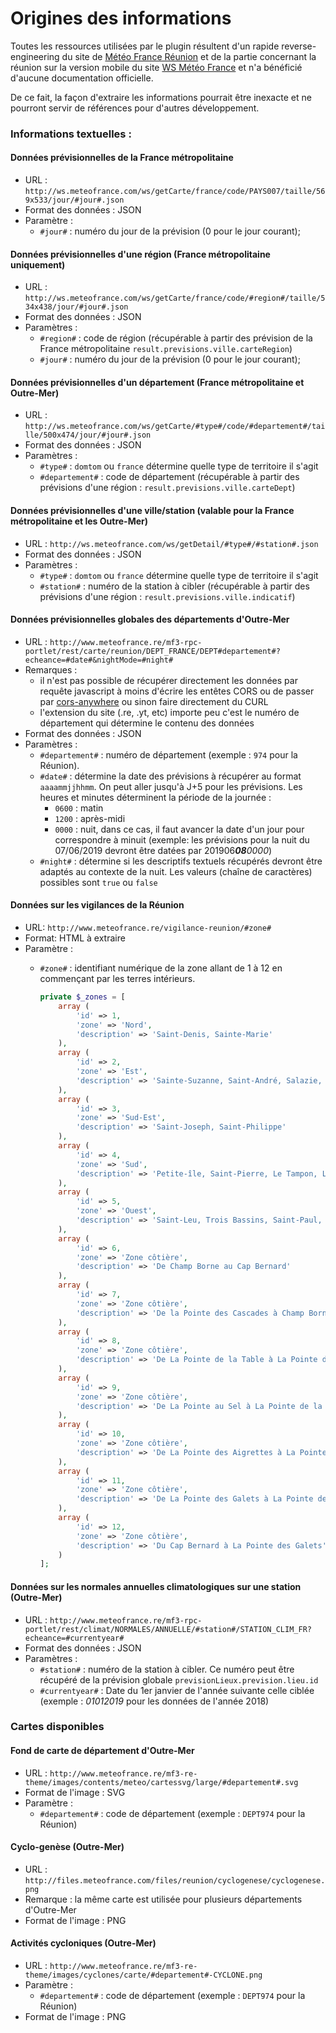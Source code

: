 # Origines des informations

Toutes les ressources utilisées par le plugin résultent d'un rapide reverse-engineering du site de [Météo France Réunion](http://www.meteofrance.re) et de la partie concernant la réunion sur la version mobile du site [WS Météo France](http://ws.meteofrance.com/home#!domtom_DEPT974) et n'a bénéficié d'aucune documentation officielle. 

De ce fait, la façon d'extraire les informations pourrait être inexacte et ne pourront servir de références pour d'autres développement.

### Informations textuelles :

#### Données prévisionnelles de la France métropolitaine

- URL : `http://ws.meteofrance.com/ws/getCarte/france/code/PAYS007/taille/569x533/jour/#jour#.json`
- Format des données : JSON
- Paramètre :
  - `#jour#` : numéro du jour de la prévision (0 pour le jour courant);

#### Données prévisionnelles d'une région (France métropolitaine uniquement)

- URL : `http://ws.meteofrance.com/ws/getCarte/france/code/#region#/taille/534x438/jour/#jour#.json`
- Format des données : JSON
- Paramètres :
  - `#region#` : code de région (récupérable à partir des prévision de la France métropolitaine `result.previsions.ville.carteRegion`)
  - `#jour#` : numéro du jour de la prévision (0 pour le jour courant);

#### Données prévisionnelles d'un département (France métropolitaine et Outre-Mer)

- URL : `http://ws.meteofrance.com/ws/getCarte/#type#/code/#departement#/taille/500x474/jour/#jour#.json`
- Format des données : JSON
- Paramètres :
  - `#type#` : `domtom` ou `france` détermine quelle type de territoire il s'agit
  - `#departement#` : code de département (récupérable à partir des prévisions d'une région : `result.previsions.ville.carteDept`)

#### Données prévisionnelles d'une ville/station (valable pour la France métropolitaine et les Outre-Mer)

- URL : `http://ws.meteofrance.com/ws/getDetail/#type#/#station#.json`
- Format des données : JSON
- Paramètres :
  - `#type#` : `domtom` ou `france` détermine quelle type de territoire il s'agit
  - `#station#` : numéro de la station à cibler (récupérable à partir des prévisions d'une région : `result.previsions.ville.indicatif`)

#### Données prévisionnelles globales des départements d'Outre-Mer

- URL : `http://www.meteofrance.re/mf3-rpc-portlet/rest/carte/reunion/DEPT_FRANCE/DEPT#departement#?echeance=#date#&nightMode=#night#`
- Remarques :
  - il n'est pas possible de récupérer directement les données par requête javascript à moins d'écrire les entêtes CORS ou de passer par [cors-anywhere](https://cors-anywhere.herokuapp.com/) ou sinon faire directement du CURL
  - l'extension du site (.re, .yt, etc) importe peu c'est le numéro de département qui détermine le contenu des données
- Format des données : JSON
- Paramètres :
  - `#departement#` : numéro de département (exemple : `974` pour la Réunion).
  - `#date#` : détermine la date des prévisions à récupérer au format `aaaammjjhhmm`. On peut aller jusqu'à J+5 pour les prévisions.
    Les heures et minutes déterminent la période de la journée :
    - `0600` : matin
    - `1200` : après-midi
    - `0000` : nuit, dans ce cas, il faut avancer la date d'un jour pour correspondre à minuit (exemple: les prévisions pour la nuit du 07/06/2019 devront être datées par 201906***08**0000*)
  - `#night#` : détermine si les descriptifs textuels récupérés devront être adaptés au contexte de la nuit. Les valeurs (chaîne de caractères) possibles sont `true` ou `false`

#### Données sur les vigilances de la Réunion

- URL: `http://www.meteofrance.re/vigilance-reunion/#zone#`
- Format: HTML à extraire
- Paramètre :
  - `#zone#` : identifiant numérique de la zone allant de 1 à 12 en commençant par les terres intérieurs.
  
    ```php
    private $_zones = [
        array (
            'id' => 1,
            'zone' => 'Nord',
            'description' => 'Saint-Denis, Sainte-Marie'
        ),
        array (
            'id' => 2,
            'zone' => 'Est',
            'description' => 'Sainte-Suzanne, Saint-André, Salazie, Bras Panon, Saint-Benoît, Plaine des Palmistes, Sainte-Rose'
        ),
        array (
            'id' => 3,
            'zone' => 'Sud-Est',
            'description' => 'Saint-Joseph, Saint-Philippe'
        ),
        array (
            'id' => 4,
            'zone' => 'Sud',
            'description' => 'Petite-île, Saint-Pierre, Le Tampon, L\'Entre-Deux, Saint-Louis, Cilaos, L\'Etang-Salé, Les Avirons'
        ),
        array (
            'id' => 5,
            'zone' => 'Ouest',
            'description' => 'Saint-Leu, Trois Bassins, Saint-Paul, Le Port, La Possession'
        ),
        array (
            'id' => 6,
            'zone' => 'Zone côtière',
            'description' => 'De Champ Borne au Cap Bernard'
        ),
        array (
            'id' => 7,
            'zone' => 'Zone côtière',
            'description' => 'De la Pointe des Cascades à Champ Borne'
        ),
        array (
            'id' => 8,
            'zone' => 'Zone côtière',
            'description' => 'De La Pointe de la Table à La Pointe des Cascades'
        ),
        array (
            'id' => 9,
            'zone' => 'Zone côtière',
            'description' => 'De La Pointe au Sel à La Pointe de la Table'
        ),
        array (
            'id' => 10,
            'zone' => 'Zone côtière',
            'description' => 'De La Pointe des Aigrettes à La Pointe au Sel'
        ),
        array (
            'id' => 11,
            'zone' => 'Zone côtière',
            'description' => 'De La Pointe des Galets à La Pointe des Aigrettes'
        ),
        array (
            'id' => 12,
            'zone' => 'Zone côtière',
            'description' => 'Du Cap Bernard à La Pointe des Galets'
        )
    ];
    ```

#### Données sur les normales annuelles climatologiques sur une station (Outre-Mer)

- URL : `http://www.meteofrance.re/mf3-rpc-portlet/rest/climat/NORMALES/ANNUELLE/#station#/STATION_CLIM_FR?echeance=#currentyear#`
- Format des données : JSON
- Paramètres :
  - `#station#` : numéro de la station à cibler. Ce numéro peut être récupéré de la prévision globale `previsionLieux.prevision.lieu.id`
  - `#currentyear#` : Date du 1er janvier de l'année suivante celle ciblée (exemple : *01012019* pour les données de l'année 2018)

### Cartes disponibles

#### Fond de carte de département d'Outre-Mer

- URL : `http://www.meteofrance.re/mf3-re-theme/images/contents/meteo/cartessvg/large/#departement#.svg`
- Format de l'image : SVG
- Paramètre :
  - `#departement#` : code de département (exemple : `DEPT974` pour la Réunion)

#### Cyclo-genèse (Outre-Mer)

- URL : `http://files.meteofrance.com/files/reunion/cyclogenese/cyclogenese.png`
- Remarque : la même carte est utilisée pour plusieurs départements d'Outre-Mer
- Format de l'image : PNG

#### Activités cycloniques (Outre-Mer)

- URL : `http://www.meteofrance.re/mf3-re-theme/images/cyclones/carte/#departement#-CYCLONE.png`
- Paramètre :
  - `#departement#` : code de département (exemple : `DEPT974` pour la Réunion)
- Format de l'image : PNG
